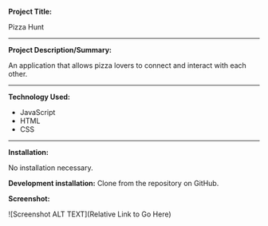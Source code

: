 **Project Title:**

Pizza Hunt

---

**Project Description/Summary:**

An application that allows pizza lovers to connect and interact with each other.

---

**Technology Used:**

- JavaScript
- HTML
- CSS

---

**Installation:**

No installation necessary.

**Development installation:**
Clone from the repository on GitHub.

**Screenshot:**

![Screenshot ALT TEXT](Relative Link to Go Here)
